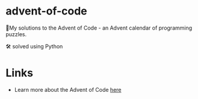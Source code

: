 # advent-of-code
🎄My solutions to the Advent of Code - an Advent calendar of programming puzzles. 

🛠 solved using Python

# Links

 - Learn more about the Advent of Code [here](https://adventofcode.com/about)
